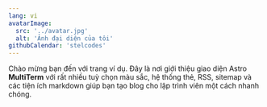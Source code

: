 ```yaml
---
lang: vi
avatarImage:
  src: '../avatar.jpg'
  alt: 'Ảnh đại diện của tôi'
githubCalendar: 'stelcodes'
---
```


Chào mừng bạn đến với trang ví dụ. Đây là nơi giới thiệu giao diện Astro **MultiTerm** với rất nhiều tuỳ chọn màu sắc, hệ thống thẻ, RSS, sitemap và các tiện ích markdown giúp bạn tạo blog cho lập trình viên một cách nhanh chóng.
